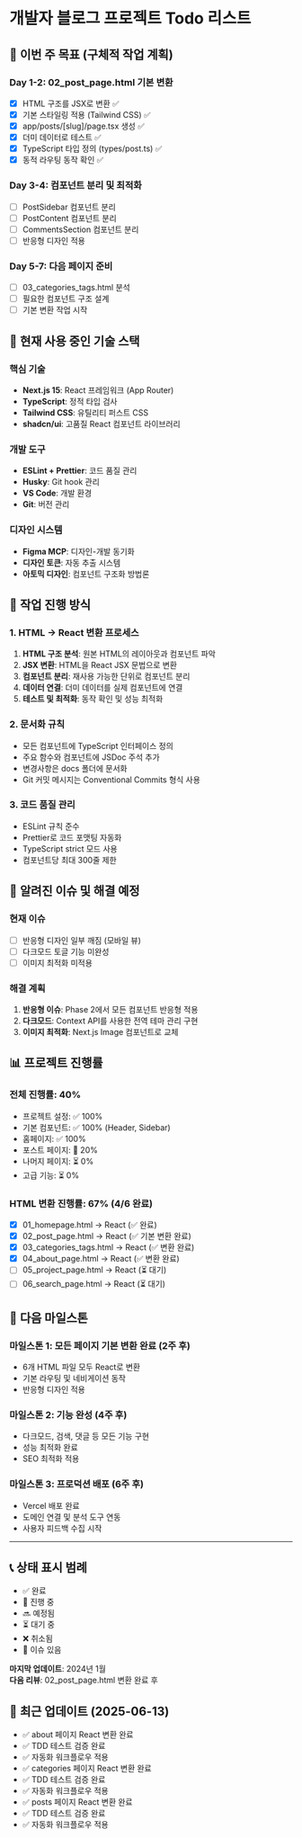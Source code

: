 # 개발자 블로그 프로젝트 Todo 리스트

## 🎯 이번 주 목표 (구체적 작업 계획)

### Day 1-2: 02_post_page.html 기본 변환
- [x] HTML 구조를 JSX로 변환 ✅
- [x] 기본 스타일링 적용 (Tailwind CSS) ✅
- [x] app/posts/[slug]/page.tsx 생성 ✅
- [x] 더미 데이터로 테스트 ✅
- [x] TypeScript 타입 정의 (types/post.ts) ✅
- [x] 동적 라우팅 동작 확인 ✅

### Day 3-4: 컴포넌트 분리 및 최적화
- [ ] PostSidebar 컴포넌트 분리
- [ ] PostContent 컴포넌트 분리
- [ ] CommentsSection 컴포넌트 분리
- [ ] 반응형 디자인 적용

### Day 5-7: 다음 페이지 준비
- [ ] 03_categories_tags.html 분석
- [ ] 필요한 컴포넌트 구조 설계
- [ ] 기본 변환 작업 시작

## 🔧 현재 사용 중인 기술 스택

### 핵심 기술
- **Next.js 15**: React 프레임워크 (App Router)
- **TypeScript**: 정적 타입 검사
- **Tailwind CSS**: 유틸리티 퍼스트 CSS
- **shadcn/ui**: 고품질 React 컴포넌트 라이브러리

### 개발 도구
- **ESLint + Prettier**: 코드 품질 관리
- **Husky**: Git hook 관리
- **VS Code**: 개발 환경
- **Git**: 버전 관리

### 디자인 시스템
- **Figma MCP**: 디자인-개발 동기화
- **디자인 토큰**: 자동 추출 시스템
- **아토믹 디자인**: 컴포넌트 구조화 방법론

## 📝 작업 진행 방식

### 1. HTML → React 변환 프로세스
1. **HTML 구조 분석**: 원본 HTML의 레이아웃과 컴포넌트 파악
2. **JSX 변환**: HTML을 React JSX 문법으로 변환
3. **컴포넌트 분리**: 재사용 가능한 단위로 컴포넌트 분리
4. **데이터 연결**: 더미 데이터를 실제 컴포넌트에 연결
5. **테스트 및 최적화**: 동작 확인 및 성능 최적화

### 2. 문서화 규칙
- 모든 컴포넌트에 TypeScript 인터페이스 정의
- 주요 함수와 컴포넌트에 JSDoc 주석 추가
- 변경사항은 docs 폴더에 문서화
- Git 커밋 메시지는 Conventional Commits 형식 사용

### 3. 코드 품질 관리
- ESLint 규칙 준수
- Prettier로 코드 포맷팅 자동화
- TypeScript strict 모드 사용
- 컴포넌트당 최대 300줄 제한

## 🚧 알려진 이슈 및 해결 예정

### 현재 이슈
- [ ] 반응형 디자인 일부 깨짐 (모바일 뷰)
- [ ] 다크모드 토글 기능 미완성
- [ ] 이미지 최적화 미적용

### 해결 계획
1. **반응형 이슈**: Phase 2에서 모든 컴포넌트 반응형 적용
2. **다크모드**: Context API를 사용한 전역 테마 관리 구현
3. **이미지 최적화**: Next.js Image 컴포넌트로 교체

## 📊 프로젝트 진행률

### 전체 진행률: 40% 
- 프로젝트 설정: ✅ 100%
- 기본 컴포넌트: ✅ 100% (Header, Sidebar)
- 홈페이지: ✅ 100%
- 포스트 페이지: 🔄 20%
- 나머지 페이지: ⏳ 0%
- 고급 기능: ⏳ 0%

### HTML 변환 진행률: 67% (4/6 완료)
- [x] 01_homepage.html → React (✅ 완료)
- [x] 02_post_page.html → React (✅ 기본 변환 완료)
- [x] 03_categories_tags.html → React (✅ 변환 완료)
- [x] 04_about_page.html → React (✅ 변환 완료)
- [ ] 05_project_page.html → React (⏳ 대기)
- [ ] 06_search_page.html → React (⏳ 대기)

## 🎯 다음 마일스톤

### 마일스톤 1: 모든 페이지 기본 변환 완료 (2주 후)
- 6개 HTML 파일 모두 React로 변환
- 기본 라우팅 및 네비게이션 동작
- 반응형 디자인 적용

### 마일스톤 2: 기능 완성 (4주 후)
- 다크모드, 검색, 댓글 등 모든 기능 구현
- 성능 최적화 완료
- SEO 최적화 적용

### 마일스톤 3: 프로덕션 배포 (6주 후)
- Vercel 배포 완료
- 도메인 연결 및 분석 도구 연동
- 사용자 피드백 수집 시작

---

## 📞 상태 표시 범례
- ✅ 완료
- 🔄 진행 중  
- 🔜 예정됨
- ⏳ 대기 중
- ❌ 취소됨
- 🚧 이슈 있음

**마지막 업데이트**: 2024년 1월  
**다음 리뷰**: 02_post_page.html 변환 완료 후



## 📝 최근 업데이트 (2025-06-13)
- ✅ about 페이지 React 변환 완료
- ✅ TDD 테스트 검증 완료
- ✅ 자동화 워크플로우 적용
- ✅ categories 페이지 React 변환 완료
- ✅ TDD 테스트 검증 완료
- ✅ 자동화 워크플로우 적용
- ✅ posts 페이지 React 변환 완료
- ✅ TDD 테스트 검증 완료
- ✅ 자동화 워크플로우 적용
